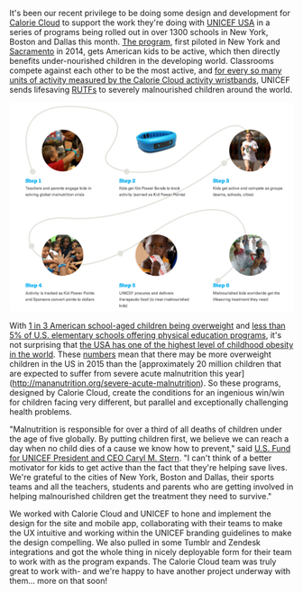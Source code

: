 It's been our recent privilege to be doing some design and development for [Calorie Cloud](http://caloriecloud.org/) to support the work they're doing with [UNICEF USA](http://www.unicefusa.org/) in a series of programs being rolled out in over 1300 schools in New York, Boston and Dallas this month. [The program](http://www.unicefkidpower.org/), first piloted in New York and [Sacramento](http://www.nba.com/kings/news/kings-mayor-johnson-unicef-launch-kid-power) in 2014, gets American kids to be active, which then directly benefits under-nourished children in the developing world. Classrooms compete against each other to be the most active, and [for every so many units of activity measured by the Calorie Cloud activity wristbands](http://mashable.com/2015/02/25/unicef-kid-power/), UNICEF sends lifesaving [RUTFs](http://mananutrition.org/what-is-mana-whats-rutf) to severely malnourished children around the world. 

![Screen Shot 2015-02-25 at 1.12.57 PM.png](assets/b.png) 

With [1 in 3 American school-aged children being overweight](http://frac.org/initiatives/hunger-and-obesity/obesity-in-the-us/) and [less than 5% of U.S. elementary schools offering physical education programs](http://images.agoramedia.com/everydayhealth/gcms/Childhood_Obesity_Infograph.jpg), it's not surprising that [the USA has one of the highest level of childhood obesity in the world](https://www.pinterest.com/pin/28710516347879737/). These [numbers](http://www.childstats.gov/americaschildren/tables/pop1.asp) mean that there may be more overweight children in the US in 2015 than the 
[approximately 20 million children that are expected to suffer from severe acute malnutrition this year] (http://mananutrition.org/severe-acute-malnutrition). So these programs, designed by Calorie Cloud, create the conditions for an ingenious win/win for children facing very different, but parallel and exceptionally challenging health problems.

"Malnutrition is responsible for over a third of all deaths of children under the age of five globally. By putting children first, we believe we can reach a day when no child dies of a cause we know how to prevent," said [U.S. Fund for UNICEF President and CEO Caryl M. Stern](http://www.prnewswire.com/news-releases/unicef-launches-new-kid-power-program-empowering-american-youth-to-get-active-and-save-lives-around-the-world-300041224.html). "I can't think of a better motivator for kids to get active than the fact that they're helping save lives. We're grateful to the cities of New York, Boston and Dallas, their sports teams and all the teachers, students and parents who are getting involved in helping malnourished children get the treatment they need to survive."

We worked with Calorie Cloud and UNICEF to hone and implement the design for the site and mobile app, collaborating with their teams to make the UX intuitive and working within the UNICEF branding guidelines to make the design compelling. We also pulled in some Tumblr and Zendesk integrations and got the whole thing in nicely deployable form for their team to work with as the program expands. The Calorie Cloud team was truly great to work with- and we're happy to have another project underway with them... more on that soon! 